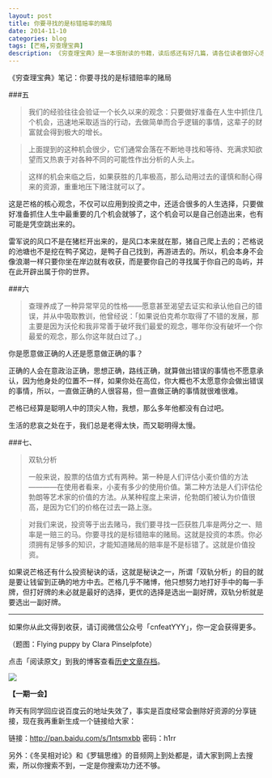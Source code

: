```yaml
---
layout: post
title: 你要寻找的是标错赔率的赌局
date: 2014-11-10
categories: blog
tags: [芒格,穷查理宝典]
description: 《穷查理宝典》是一本很耐读的书籍，读后感还有好几篇，请各位读者做好心理准备。
---
```



《穷查理宝典》笔记：你要寻找的是标错赔率的赌局

###五

>我们的经验往往会验证一个长久以来的观念：只要做好准备在人生中抓住几个机会，迅速地采取适当的行动，去做简单而合乎逻辑的事情，这辈子的财富就会得到极大的增长。

>上面提到的这种机会很少，它们通常会落在不断地寻找和等待、充满求知欲望而又热衷于对各种不同的可能性作出分析的人头上。

>这样的机会来临之后，如果获胜的几率极高，那么动用过去的谨慎和耐心得来的资源，重重地压下赌注就可以了。

这是芒格的核心观念，不仅可以应用到投资之中，还适合很多的人生选择，只要做好准备抓住人生中最重要的几个机会就够了，这个机会可以是自己创造出来，也有可能是凭空跳出来的。

雷军说的风口不是在猪栏开出来的，是风口本来就在那，猪自己爬上去的；芒格说的池塘也不是挖在鸭子窝边，是鸭子自己找到，再游进去的。所以，机会本身不会像浪潮一样只要你坐在岸边就有收获，而是要你自己的寻找属于你自己的岛屿，并在此开辟出属于你的世界。

###六

>查理养成了一种异常罕见的性格——愿意甚至渴望去证实和承认他自己的错误，并从中吸取教训，他曾经说：「如果说伯克希尔取得了不错的发展，那主要是因为沃伦和我非常善于破坏我们最爱的观念，哪年你没有破坏一个你最爱的观念，那么你这年就白过了。」

你是愿意做正确的人还是愿意做正确的事？

正确的人会在意政治正确，思想正确，路线正确，就算做出错误的事情也不愿意承认，因为他身处的位置不一样，如果你处在高位，你大概也不太愿意你会做出错误的事情，所以，一直做正确的人很容易，但一直做正确的事情就很难很难。

芒格已经算是聪明人中的顶尖人物，我想，那么多年他都没有白过吧。

生活的悲哀之处在于，我们总是老得太快，而又聪明得太慢。

###七、

>双轨分析
>
>一般来说，股票的估值方式有两种。第一种是人们评估小麦价值的方法————在使用者看来，小麦有多少的使用价值。第二种方法是人们评估伦勃朗等艺术家的价值的方法。从某种程度上来讲，伦勃朗们被认为价值很高，是因为它们的价格在过去一路上涨。

>对我们来说，投资等于出去赌马，我们要寻找一匹获胜几率是两分之一、赔率是一赔三的马。你要寻找的是标错赔率的赌局。这就是投资的本质。你必须拥有足够多的知识，才能知道赌局的赔率是不是标错了。这就是价值投资。

如果说芒格还有什么投资秘诀的话，这就是秘诀之一，所谓「双轨分析」的目的就是要让钱留到正确的地方中去。芒格几乎不赌博，他只想努力地打好手中的每一手牌，但打好牌的未必就是最好的选择，更优的选择是选出一副好牌，双轨分析就是要选出一副好牌。


----

如果你从此文得到收获，请订阅微信公众号「cnfeatYYY」，你一定会获得更多。

（题图：Flying puppy by Clara Pinselpfote）

点击「阅读原文」到我的博客查看[历史文章存档](http://xiaoyan.work)。

![](http://cnfeat.qiniudn.com/signitrue-2014-09-28.jpg)

**【一期一会】**

昨天有同学回应说百度云的地址失效了，事实是百度经常会删除好资源的分享链接，现在我再重新生成一个链接给大家：

链接：http://pan.baidu.com/s/1ntsmxbb 密码：h1rr

另外：《冬吴相对论》和《罗辑思维》的音频网上到处都是，请大家到网上去搜索，所以你搜索不到，一定是你搜索功力还不够。
